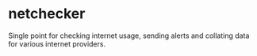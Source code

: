 netchecker
==========

Single point for checking internet usage, sending alerts and collating data for various internet providers. 

